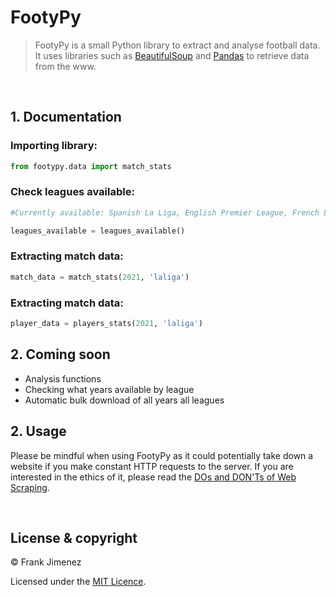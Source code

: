 # FootyPy
> FootyPy is a small Python library to extract and analyse football data. It uses libraries such as [BeautifulSoup](https://beautiful-soup-4.readthedocs.io/) and [Pandas](https://pandas.pydata.org) to retrieve data from the www.

<br>

## 1. Documentation

### Importing library:
``` python
from footypy.data import match_stats
```

### Check leagues available:
```python
#Currently available: Spanish La Liga, English Premier League, French Ligue1, German Bundesliga, Italian Serie A

leagues_available = leagues_available()
```

### Extracting match data:
```python
match_data = match_stats(2021, 'laliga')
```

### Extracting match data:
```python
player_data = players_stats(2021, 'laliga')
```

## 2. Coming soon
* Analysis functions
* Checking what years available by league
* Automatic bulk download of all years all leagues

## 2. Usage

Please be mindful when using FootyPy as it could potentially take down a website if you make constant HTTP requests to the server. If you are interested in the ethics of it, please read the [DOs and DON'Ts of Web Scraping](https://www.zenrows.com/blog/dos-and-donts-of-web-scraping#do-rotate-ips).

<br>

## License & copyright

© Frank Jimenez

Licensed under the [MIT Licence](LICENSE).